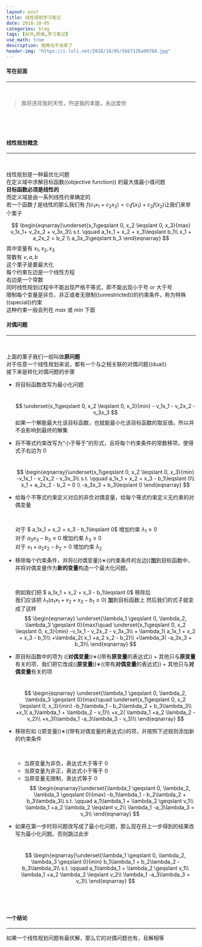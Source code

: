 ```yaml
---
layout: post
title: 线性规划学习笔记
date: 2018-10-05
categories: blog
tags: [ACM,思维,学习笔记]
use_math: true	
description: 她再也不会来了
header-img: "https://i.loli.net/2018/10/05/5bb7126a99768.jpg"
---
```


#### 写在前面

---

<br>

> 我将违背我的天性，忤逆我的本能，永远爱你

<br><br><br>

#### 线性规划概念

---

<br>

线性规划是一种最优化问题<br>
在定义域中求解目标函数((objective function)) 的最大值最小值问题<br>
**目标函数必须是线性的**<br>
而定义域是由一系列线性约束确定的<br>
若一个函数 $f​$ 是线性的那么我们有 $f(c_1x_1 + c_2x_2) = c_1 f(x_1) + c_2 f(x_2)​$
让我们来举个栗子<br>

$$
\begin{eqnarray}\underset{x_1\geqslant 0, x_2 \leqslant  0, x_3}{max}  v_1x_1+ v_2x_2 + v_3x_3\\
s.t.  \qquad a_1x_1 + x_2 + x_3\leqslant  b_1\\
x_1 + a_2x_2 = b_2 \\
a_3x_3\geqslant b_3
\end{eqnarray}
$$
其中变量有 $x_1, x_2, x_3$<br>
常数有 $v, a, b$<br>
这个栗子是要最大化<br>
每个约束左边是一个线性方程<br>
右边是一个常数<br>
同时线性规划过程中不能出现严格不等式，即不能出现小于号 or 大于号<br>
限制每个变量是非负、非正或者无限制((unrestricted))的约束条件，称为特殊((special))约束<br>
这种约束一般会列在 $max$ 或 $min$ 下面<br>



#### 对偶问题

---

<br>

上面的栗子我们一般叫做**原问题**<br>
对于任意一个线性规划来说，都有一个与之相关联的对偶问题((dual))<br>
接下来是转化对偶问题的步骤<br>
- 将目标函数改写为最小化问题<br>

  ​
  $$
  \underset{x_1\geqslant 0, x_2 \leqslant  0, x_3}{min} - v_1x_1 - v_2x_2 - v_3x_3
  $$
  如果一个解能最大化该目标函数，也就能最小化该目标函数的取反值，所以并不会影响到最终的解集


- 将不等式约束改写为“小于等于”的形式，且将每个约束条件的常数移项，使得式子右边为 0

  ​
  $$
  \begin{eqnarray}\underset{x_1\geqslant 0, x_2 \leqslant  0, x_3}{min}  -v_1x_1 - v_2x_2 - v_3x_3\\
  s.t.  \qquad a_1x_1 + x_2 + x_3 - b_1\leqslant 0\\
  x_1 + a_2x_2 - b_2 = 0 \\
  -a_3x_3 + b_3\leqslant 0
  \end{eqnarray}
  $$







- 给每个不等式约束定义对应的非负对偶变量，给每个等式约束定义无约束的对偶变量

  ​

  对于 $ a_1x_1 + x_2 + x_3 - b_1\leqslant 0$ 增加约束 $\lambda_1 \geqslant 0$<br>
  对于 $a_3x_3 - b_3\leqslant 0$ 增加约束 $\lambda_3 \geqslant 0$<br>
  对于 $x_1 + a_2x_2 - b_2 = 0$ 增加约束 $\lambda_2$<br>

- 移除每个约束条件，并将((对偶变量))∗((约束条件的左边))**加**到目标函数中，并将对偶变量作为**新的变量**构造一个最大化问题。

  ​

  例如我们把 $ a_1x_1 + x_2 + x_3 - b_1\leqslant 0$  移除后<br>
  我们应该把 $\lambda_1( a_1x_1 + x_2 + x_3 - b_1\leqslant 0)$ **加**到目标函数上
  然后我们的式子就变成了这样<br>
  $$
  \begin{eqnarray}	\underset{\lambda_1 \geqslant 0, \lambda_2, \lambda_3 \geqslant  0}{max}\quad \underset{x_1\geqslant 0, x_2 \leqslant  0, x_3}{min}  -v_1x_1 - v_2x_2 - v_3x_3\\ + \lambda_1( a_1x_1 + x_2 + x_3 - b_1)\\
  +\lambda_2( x_1 +a_2 x_2  - b_2)\\
  +\lambda_3( -a_3x_3 + b_3)\\
  \end{eqnarray}
  $$

- 原目标函数中的项为 ((**对偶变量**))∗((带有**原变量**的表达式)) + 其他只与**原变量**有关的项，我们把它改成((**原变量**))∗((带有**对偶变量**的表达式)) + 其他只与**对偶变量**有关的项<br>

  ​
  $$
  \begin{eqnarray}	\underset{\lambda_1 \geqslant 0, \lambda_2, \lambda_3 \geqslant  0}{max}\quad \underset{x_1\geqslant 0, x_2 \leqslant  0, x_3}{min}  -b_1\lambda_1 - b_2\lambda_2 + b_3\lambda_3\\
  +x_1( a_1\lambda_1 + \lambda_2 - v_1)\\
  +x_2( \lambda_1 +a_2 \lambda_2  - v_2)\\
  +x_3(\lambda_1 -a_3\lambda_3 - v_3)\\
  \end{eqnarray}
  $$



- 移除形如 ((原变量))∗((带有对偶变量的表达式))的项，并按照下述规则添加新的约束条件

  ​

  - 当原变量为非负，表达式大于等于 0
  - 当原变量为非正，表达式小于等于 0
  - 当原变量无限制，表达式等于 0
    $$
    \begin{eqnarray}\underset{\lambda_1 \geqslant 0, \lambda_2, \lambda_3 \geqslant  0}{max} -b_1\lambda_1 - b_2\lambda_2 + b_3\lambda_3\\
    s.t.  \qquad
    a_1\lambda_1 + \lambda_2 \geqslant v_1\\
     \lambda_1 +a_2 \lambda_2  \leqslant v_2\\
     \lambda_1 -a_3\lambda_3 = v_3\\
    \end{eqnarray}
    $$







- 如果在第一步时将问题改写成了最小化问题，那么现在将上一步得到的结果改写为最小化问题。否则跳过此步

  ​
  $$
  \begin{eqnarray}\underset{\lambda_1 \geqslant 0, \lambda_2, \lambda_3 \geqslant  0}{min} b_1\lambda_1 + b_2\lambda_2 - b_3\lambda_3\\
  s.t.  \qquad
  a_1\lambda_1 + \lambda_2 \geqslant v_1\\
   \lambda_1 +a_2 \lambda_2  \leqslant v_2\\
   \lambda_1 -a_3\lambda_3 = v_3\\
  \end{eqnarray}
  $$
  <br><br><br>

#### 一个结论

*******

如果一个线性规划问题有最优解，那么它的对偶问题也有，且解相等

